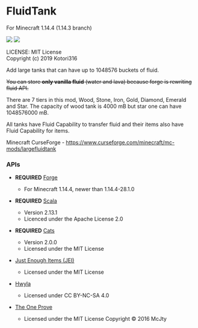 # FluidTank

For Minecraft 1.14.4 (1.14.3 branch)

![](http://cf.way2muchnoise.eu/versions/largefluidtank.svg)
![](http://cf.way2muchnoise.eu/full_largefluidtank_downloads.svg)

LICENSE: MIT License  
Copyright (c) 2019 Kotori316

Add large tanks that can have up to 1048576 buckets of fluid.

~~You can store **only vanilla fluid** (water and lava) because forge is rewriting fluid API.~~

There are 7 tiers in this mod, Wood, Stone, Iron, Gold, Diamond, Emerald and Star.
The capacity of wood tank is 4000 mB but star one can have 1048576000 mB.

All tanks have Fluid Capability to transfer fluid and their items also have Fluid Capability for items.

Minecraft CurseForge - https://www.curseforge.com/minecraft/mc-mods/largefluidtank

### APIs

* **REQUIRED** [Forge](https://files.minecraftforge.net/)
  * For Minecraft 1.14.4, newer than 1.14.4-28.1.0

* **REQUIRED** [Scala](https://github.com/scala/scala)
  * Version 2.13.1
  * Licenced under the Apache License 2.0

* **REQUIRED** [Cats](https://github.com/typelevel/cats)
  * Version 2.0.0
  * Licensed under the MIT License

* [Just Enough Items (JEI)](https://github.com/mezz/JustEnoughItems)
  * Licensed under the MIT License

* [Hwyla](https://github.com/TehNut/HWYLA/tree/1.14_forge)
  * Licensed under CC BY-NC-SA 4.0

* [The One Prove](https://github.com/McJtyMods/TheOneProbe/tree/1.14)
  * Licensed under the MIT License Copyright © 2016 McJty
